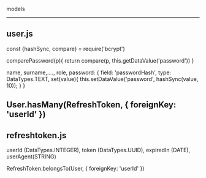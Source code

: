 models
*****************
user.js
---------
const {hashSync, compare} = require('bcrypt')

comparePassword(p){
    return compare(p, this.getDataValue('password'))
}

name, surname,...., role,
password: {
    field: 'passwordHash',
    type: DataTypes.TEXT,
    set(value){
        this.setDataValue('password', hashSync(value, 10));
    }
}

User.hasMany(RefreshToken, {
    foreignKey: 'userId'
})
------------------------------------------------------------
refreshtoken.js
--------------------

userId (DataTypes.INTEGER), token (DataTypes.UUID), expiredIn (DATE), userAgent(STRING)


RefreshToken.belongsTo(User, {
     foreignKey: 'userId'
})

